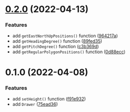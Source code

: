 # [0.2.0](https://github.com/Gu-Miao/cesium-toolkit/compare/v0.1.0...v0.2.0) (2022-04-13)


### Features

* add `getEastNorthUpPositions()` function ([964217a](https://github.com/Gu-Miao/cesium-toolkit/commit/964217a3ce1193d65eac74f61acb7486991fc403))
* add `getHeadingDegree()` function ([89fed35](https://github.com/Gu-Miao/cesium-toolkit/commit/89fed35e72a80a58c3a87de38a2da4cf4c25d7fb))
* add `getPitchDegree()` function ([c3b369d](https://github.com/Gu-Miao/cesium-toolkit/commit/c3b369d0578254ba57d9867994f4466434a19718))
* add `getRegularPolygonPositions()` function ([0d88ecc](https://github.com/Gu-Miao/cesium-toolkit/commit/0d88ecca844b49214c0290334101184f830d9593))



# 0.1.0 (2022-04-08)


### Features

* add `setHeight()` function ([f91e932](https://github.com/Gu-Miao/cesium-toolkit/commit/f91e93211bf03339fd7cf2cbe21ae54c3af58d13))
* add `Drawer` ([75ead36](https://github.com/Gu-Miao/cesium-toolkit/commit/75ead36abef3d7282b162d49506ad9a80887075f))



